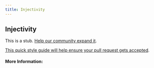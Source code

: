 ```yaml
---
title: Injectivity
---
```


## Injectivity

This is a stub. [Help our community expand it](https://github.com/freeCodeCamp/guide-articles/tree/master/articles/Math/Functions/Injectivity/index.md).

[This quick style guide will help ensure your pull request gets accepted](https://github.com/freeCodeCamp/guide-articles/blob/master/README.md).

<!-- The article goes here, in GitHub-flavored Markdown. Feel free to add YouTube videos, images, and CodePen/JSBin embeds  -->

#### More Information:
<!-- Please add any articles you think might be helpful to read before writing the article -->


